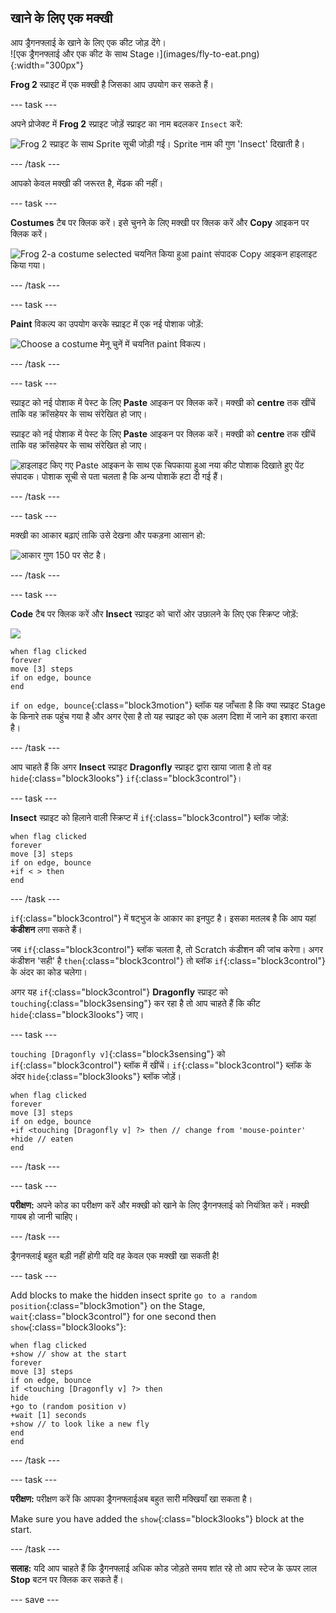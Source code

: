 ## खाने के लिए एक मक्खी

<div style="display: flex; flex-wrap: wrap">
<div style="flex-basis: 200px; flex-grow: 1; margin-right: 15px;">
आप ड्रैगनफ्लाई के खाने के लिए एक कीट जोड़ देंगे। 
</div>
<div>
![एक ड्रैगनफ्लाई और एक कीट के साथ Stage।](images/fly-to-eat.png){:width="300px"}
</div>
</div>

**Frog 2** स्प्राइट में एक मक्खी है जिसका आप उपयोग कर सकते हैं।

--- task ---

अपने प्रोजेक्ट में **Frog 2** स्प्राइट जोड़ें स्प्राइट का नाम बदलकर `Insect` करें:

![Frog 2 स्प्राइट के साथ Sprite सूची जोड़ी गई। Sprite नाम की गुण 'Insect' दिखाती है।](images/fly-sprite.png)


--- /task ---

आपको केवल मक्खी की जरूरत है, मेंढक की नहीं।

--- task ---

**Costumes** टैब पर क्लिक करें। इसे चुनने के लिए मक्खी पर क्लिक करें और **Copy** आइकन पर क्लिक करें।

![Frog 2-a costume selected चयनित किया हुआ paint संपादक Copy आइकन हाइलाइट किया गया।](images/copy-fly.png)

--- /task ---

--- task ---

**Paint** विकल्प का उपयोग करके स्प्राइट में एक नई पोशाक जोड़ें:

![Choose a costume मेनू चुनें में चयनित paint विकल्प।](images/paint-sprite.png)

--- /task ---

--- task ---

स्प्राइट को नई पोशाक में पेस्ट के लिए **Paste** आइकन पर क्लिक करें। मक्खी को **centre** तक खींचें ताकि वह क्रॉसहेयर के साथ संरेखित हो जाए।

स्प्राइट को नई पोशाक में पेस्ट के लिए **Paste** आइकन पर क्लिक करें। मक्खी को **centre** तक खींचें ताकि वह क्रॉसहेयर के साथ संरेखित हो जाए।

![हाइलाइट किए गए Paste आइकन के साथ एक चिपकाया हुआ नया कीट पोशाक दिखाते हुए पेंट संपादक। पोशाक सूची से पता चलता है कि अन्य पोशाकें हटा दी गई हैं।](images/fly-costume.png)

--- /task ---

--- task ---

मक्खी का आकार बढ़ाएं ताकि उसे देखना और पकड़ना आसान हो:

![आकार गुण 150 पर सेट है।](images/fly-size.png)

--- /task ---

--- task ---

**Code** टैब पर क्लिक करें और **Insect** स्प्राइट को चारों ओर उछालने के लिए एक स्क्रिप्ट जोड़ें:

![](images/fly-icon.png)

```blocks3
when flag clicked
forever
move [3] steps
if on edge, bounce
end
```

`if on edge, bounce`{:class="block3motion"} ब्लॉक यह जाँचता है कि क्या स्प्राइट Stage के किनारे तक पहुंच गया है और अगर ऐसा है तो यह स्प्राइट को एक अलग दिशा में जाने का इशारा करता है।

--- /task ---

आप चाहते हैं कि अगर **Insect** स्प्राइट **Dragonfly** स्प्राइट द्वारा खाया जाता है तो वह `hide`{:class="block3looks"} `if`{:class="block3control"}।

--- task ---

**Insect** स्प्राइट को हिलाने वाली स्क्रिप्ट में `if`{:class="block3control"} ब्लॉक जोड़ें:

```blocks3
when flag clicked
forever
move [3] steps
if on edge, bounce
+if < > then 
end
```
--- /task ---

`if`{:class="block3control"} में षट्भुज के आकार का इनपुट है। इसका मतलब है कि आप यहां **कंडीशन** लगा सकते हैं।

जब `if`{:class="block3control"} ब्लॉक चलता है, तो Scratch कंडीशन की जांच करेगा। अगर कंडीशन 'सही' है `then`{:class="block3control"} तो ब्लॉक `if`{:class="block3control"} के अंदर का कोड चलेगा।

अगर यह `if`{:class="block3control"} **Dragonfly** स्प्राइट को `touching`{:class="block3sensing"} कर रहा है तो आप चाहते हैं कि कीट `hide`{:class="block3looks"} जाए।

--- task ---

`touching [Dragonfly v]`{:class="block3sensing"} को `if`{:class="block3control"} ब्लॉक में खींचें। `if`{:class="block3control"} ब्लॉक के अंदर `hide`{:class="block3looks"} ब्लॉक जोड़ें।

```blocks3
when flag clicked
forever
move [3] steps
if on edge, bounce
+if <touching [Dragonfly v] ?> then // change from 'mouse-pointer'
+hide // eaten
end
```

--- /task ---

--- task ---

**परीक्षण:** अपने कोड का परीक्षण करें और मक्खी को खाने के लिए ड्रैगनफ्लाई को नियंत्रित करें। मक्खी गायब हो जानी चाहिए।

--- /task ---

ड्रैगनफ्लाई बहुत बड़ी नहीं होगी यदि वह केवल एक मक्खी खा सकती है!

--- task ---

Add blocks to make the hidden insect sprite `go to a random position`{:class="block3motion"} on the Stage, `wait`{:class="block3control"} for one second then `show`{:class="block3looks"}:

```blocks3
when flag clicked
+show // show at the start
forever
move [3] steps
if on edge, bounce
if <touching [Dragonfly v] ?> then
hide
+go to (random position v)
+wait [1] seconds
+show // to look like a new fly
end
end
```

--- /task ---

--- task ---

**परीक्षण:** परीक्षण करें कि आपका ड्रैगनफ्लाईअब बहुत सारी मक्खियाँ खा सकता है।

Make sure you have added the `show`{:class="block3looks"} block at the start.

--- /task ---

**सलाह:** यदि आप चाहते हैं कि ड्रैगनफ्लाई अधिक कोड जोड़ते समय शांत रहे तो आप स्टेज के ऊपर लाल **Stop** बटन पर क्लिक कर सकते हैं।

--- save ---
